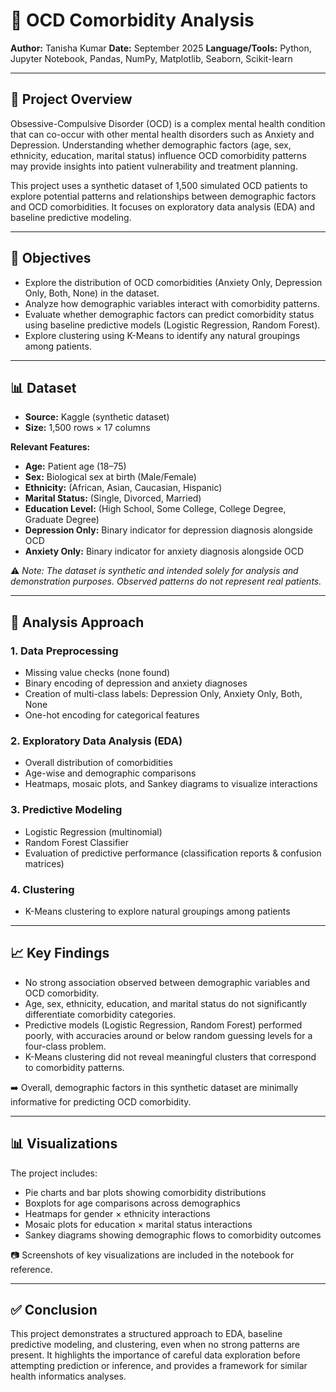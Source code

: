 # 🧠 OCD Comorbidity Analysis  

**Author:** Tanisha Kumar 
**Date:** September 2025
**Language/Tools:** Python, Jupyter Notebook, Pandas, NumPy, Matplotlib, Seaborn, Scikit-learn  

---

## 📌 Project Overview  

Obsessive-Compulsive Disorder (OCD) is a complex mental health condition that can co-occur with other mental health disorders such as Anxiety and Depression. Understanding whether demographic factors (age, sex, ethnicity, education, marital status) influence OCD comorbidity patterns may provide insights into patient vulnerability and treatment planning.  

This project uses a synthetic dataset of 1,500 simulated OCD patients to explore potential patterns and relationships between demographic factors and OCD comorbidities. It focuses on exploratory data analysis (EDA) and baseline predictive modeling.  

---

## 🎯 Objectives  

- Explore the distribution of OCD comorbidities (Anxiety Only, Depression Only, Both, None) in the dataset.  
- Analyze how demographic variables interact with comorbidity patterns.  
- Evaluate whether demographic factors can predict comorbidity status using baseline predictive models (Logistic Regression, Random Forest).  
- Explore clustering using K-Means to identify any natural groupings among patients.  

---

## 📊 Dataset  

- **Source:** Kaggle (synthetic dataset)  
- **Size:** 1,500 rows × 17 columns  

**Relevant Features:**  
- **Age:** Patient age (18–75)  
- **Sex:** Biological sex at birth (Male/Female)  
- **Ethnicity:** (African, Asian, Caucasian, Hispanic)  
- **Marital Status:** (Single, Divorced, Married)  
- **Education Level:** (High School, Some College, College Degree, Graduate Degree)  
- **Depression Only:** Binary indicator for depression diagnosis alongside OCD  
- **Anxiety Only:** Binary indicator for anxiety diagnosis alongside OCD  

⚠️ *Note: The dataset is synthetic and intended solely for analysis and demonstration purposes. Observed patterns do not represent real patients.*  

---

## 🔎 Analysis Approach  

### 1. Data Preprocessing  
- Missing value checks (none found)  
- Binary encoding of depression and anxiety diagnoses  
- Creation of multi-class labels: Depression Only, Anxiety Only, Both, None  
- One-hot encoding for categorical features  

### 2. Exploratory Data Analysis (EDA)  
- Overall distribution of comorbidities  
- Age-wise and demographic comparisons  
- Heatmaps, mosaic plots, and Sankey diagrams to visualize interactions  

### 3. Predictive Modeling  
- Logistic Regression (multinomial)  
- Random Forest Classifier  
- Evaluation of predictive performance (classification reports & confusion matrices)  

### 4. Clustering  
- K-Means clustering to explore natural groupings among patients  

---

## 📈 Key Findings  

- No strong association observed between demographic variables and OCD comorbidity.  
- Age, sex, ethnicity, education, and marital status do not significantly differentiate comorbidity categories.  
- Predictive models (Logistic Regression, Random Forest) performed poorly, with accuracies around or below random guessing levels for a four-class problem.  
- K-Means clustering did not reveal meaningful clusters that correspond to comorbidity patterns.  

➡️ Overall, demographic factors in this synthetic dataset are minimally informative for predicting OCD comorbidity.  

---

## 📊 Visualizations  

The project includes:  
- Pie charts and bar plots showing comorbidity distributions  
- Boxplots for age comparisons across demographics  
- Heatmaps for gender × ethnicity interactions  
- Mosaic plots for education × marital status interactions  
- Sankey diagrams showing demographic flows to comorbidity outcomes  

📷 Screenshots of key visualizations are included in the notebook for reference.  

---

## ✅ Conclusion  

This project demonstrates a structured approach to EDA, baseline predictive modeling, and clustering, even when no strong patterns are present. It highlights the importance of careful data exploration before attempting prediction or inference, and provides a framework for similar health informatics analyses.